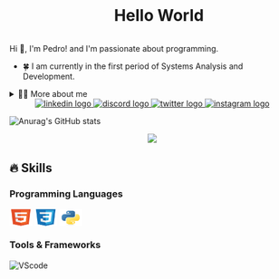<!--título-->
<div id="user-content-toc">
  <ul align="center">
    <summary><h1 style="display: inline-block">Hello World</h1></summary>
</div>

<!-- Presentation -->
<p>
  Hi 👋, I'm Pedro! and I'm passionate about programming.

  - 🍀 I am currently in the first period of Systems Analysis and Development.
</p>

<!-- Dropdown -->
<details>
  <summary>👨‍💻 More about me</summary>

  - 💬 Hi, I'm Pedro, a 19 year old Brazilian who is currently studying programming and English.

  - ⚡ I really like the technology area in general, in my free time I play electronic games and listen to music.
</details>

<!-- Links -->
<div align="center">
  <a href="https://www.linkedin.com/in/pedro-samuel-alencar-alves-8a14502b3/" target="_blank">
    <img src="https://raw.githubusercontent.com/maurodesouza/profile-readme-generator/master/src/assets/icons/social/linkedin/default.svg" width="45" height="30" alt="linkedin logo"/>
  </a>
  <a href="samukaws" target="_blank">
    <img src="https://raw.githubusercontent.com/maurodesouza/profile-readme-generator/master/src/assets/icons/social/discord/default.svg" width="45" height="30" alt="discord logo"/>
  </a>
  <a href="https://x.com/pedraozlx" target="_blank">
    <img src="https://raw.githubusercontent.com/maurodesouza/profile-readme-generator/master/src/assets/icons/social/twitter/default.svg" width="45" height="30" alt="twitter logo"/>
  </a>
  <a href="https://www.instagram.com/pedraolz/?next=%2F" target="_blank">
    <img src="https://raw.githubusercontent.com/maurodesouza/profile-readme-generator/master/src/assets/icons/social/instagram/default.svg" width="45" height="30" alt="instagram logo"/>
  </a>
</div>


<!-- GithubStats -->
![Anurag's GitHub stats](https://github-readme-stats.vercel.app/api?username=Pedrosamuelsxs&show_icons=true&theme=midnight-purple)


<!-- GIF -->
<p align="left">
  
<div align="center">
  <img height="500" src="https://i.pinimg.com/originals/a1/d5/4a/a1d54a853aa174deeb2e47a7dfffa3c2.gif"  />
</div>

</p>

## 🔥 Skills
<!-- Skills: Programming Languages -->
  <div style="flex-basis: 48%;">
    <h3>Programming Languages</h3>
    <img align="center" alt="HTML" height="30" width="40" src="https://raw.githubusercontent.com/devicons/devicon/master/icons/html5/html5-original.svg">
    <img align="center" alt="CSS" height="30" width="40" src="https://raw.githubusercontent.com/devicons/devicon/master/icons/css3/css3-original.svg">
    <img align="center" alt="Python" height="30" width="40" src="https://raw.githubusercontent.com/devicons/devicon/master/icons/python/python-original.svg">
  </div>
  
  <!-- Skills: Tools & Frameworks -->
  <div style="flex-basis: 48%;">
    <h3>Tools & Frameworks</h3>
    <img align="center" alt="VScode" height="30" width="40" src="https://cdn.jsdelivr.net/gh/devicons/devicon/icons/vscode/vscode-original.svg">
  </div>
  

